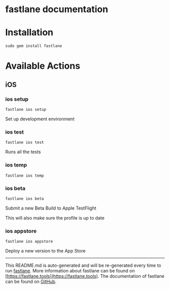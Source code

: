 fastlane documentation
================
# Installation
```
sudo gem install fastlane
```
# Available Actions
## iOS
### ios setup
```
fastlane ios setup
```
Set up development environment
### ios test
```
fastlane ios test
```
Runs all the tests
### ios temp
```
fastlane ios temp
```

### ios beta
```
fastlane ios beta
```
Submit a new Beta Build to Apple TestFlight

This will also make sure the profile is up to date
### ios appstore
```
fastlane ios appstore
```
Deploy a new version to the App Store

----

This README.md is auto-generated and will be re-generated every time to run [fastlane](https://fastlane.tools).
More information about fastlane can be found on [https://fastlane.tools](https://fastlane.tools).
The documentation of fastlane can be found on [GitHub](https://github.com/fastlane/fastlane/tree/master/fastlane).